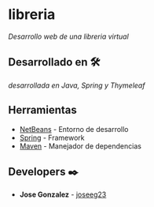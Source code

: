 # libreria

_Desarrollo web de una libreria virtual_

## Desarrollado en 🛠️
_desarrollada en Java, Spring y Thymeleaf_


## Herramientas

* [NetBeans](https://netbeans.org/) - Entorno de desarrollo
* [Spring](https://spring.io/) - Framework
* [Maven](https://maven.apache.org/) - Manejador de dependencias

## Developers ✒️

* **Jose Gonzalez** -  [joseeg23](https://github.com/joseeg23)
